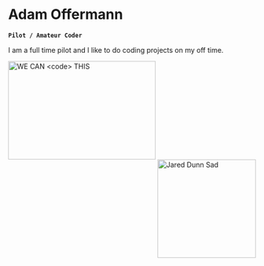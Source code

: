 # Adam Offermann
**`Pilot / Amateur Coder`**

<p>I am a full time pilot and I like to do coding projects on my off time.</p>

<div>
    <img align="left" width="300" height="200" src="https://media4.giphy.com/media/fwbZnTftCXVocKzfxR/giphy.gif?cid=790b761175bf7438684a1d010b3c3e5d8aa487f4d551936a&rid=giphy.gif&ct=g" alt="WE CAN <code> THIS"> <br>
    <img align="right" widhgt="300" height="200"src="https://media2.giphy.com/media/26BRuo6sLetdllPAQ/giphy.gif?cid=ecf05e47715taet03fw5gibj0y8yrhx8fjcevmgwgvl8bip8&rid=giphy.gif&ct=g" alt="Jared Dunn Sad">
</div>
